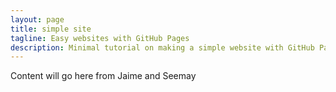 ```yaml
---
layout: page
title: simple site
tagline: Easy websites with GitHub Pages
description: Minimal tutorial on making a simple website with GitHub Pages
---
```


Content will go here from Jaime and Seemay
